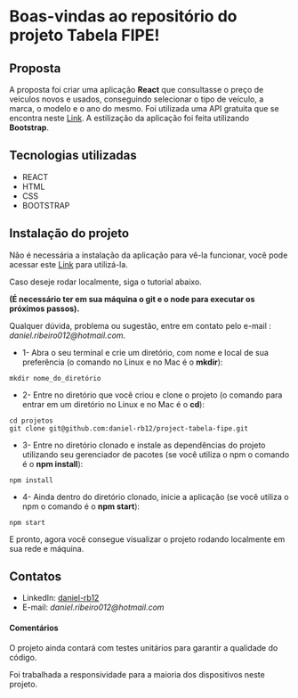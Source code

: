 # Boas-vindas ao repositório do projeto Tabela FIPE!

## Proposta

A proposta foi criar uma aplicação **React** que consultasse o preço de veículos novos
e usados, conseguindo selecionar o tipo de veículo, a marca, o modelo e o ano do mesmo.
Foi utilizada uma API gratuita que se encontra neste [Link](http://deividfortuna.github.io/fipe/).
A estilização da aplicação foi feita utilizando **Bootstrap**.

## Tecnologias utilizadas

* REACT
* HTML
* CSS
* BOOTSTRAP

## Instalação do projeto

Não é necessária a instalação da aplicação para vê-la funcionar, você pode acessar este [Link](https://daniel-rb12.github.io/project-tabela-fipe/) para utilizá-la.

Caso deseje rodar localmente, siga o tutorial abaixo.

**(É necessário ter em sua máquina o git e o node para executar os próximos passos).**

Qualquer dúvida, problema ou sugestão, entre em contato pelo e-mail : _daniel.ribeiro012@hotmail.com_.


* 1- Abra o seu terminal e crie um diretório, com nome e local de sua preferência (o comando no Linux e no Mac é o **mkdir**):
```
mkdir nome_do_diretório
```

* 2- Entre no diretório que você criou e clone o projeto (o comando para entrar em um diretório no Linux e no Mac é o **cd**):
```
cd projetos
git clone git@github.com:daniel-rb12/project-tabela-fipe.git
```

* 3- Entre no diretório clonado e instale as dependências do projeto utilizando seu gerenciador de pacotes
(se você utiliza o npm o comando é o **npm install**):
```
npm install
```

* 4- Ainda dentro do diretório clonado, inicie a aplicação (se você utiliza o npm o comando é o **npm start**):
```
npm start
```

E pronto, agora você consegue visualizar o projeto rodando localmente em sua rede e máquina.

## Contatos
* LinkedIn: [daniel-rb12](https://www.linkedin.com/in/daniel-rb12/)
* E-mail: _daniel.ribeiro012@hotmail.com_

#### Comentários
O projeto ainda contará com testes unitários para garantir a qualidade do código.

Foi trabalhada a responsividade para a maioria dos dispositivos neste projeto.
